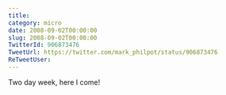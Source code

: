 ```yaml
---
title: 
category: micro
date: 2008-09-02T00:00:00
slug: 2008-09-02T00:00:00
TwitterId: 906873476
TweetUrl: https://twitter.com/mark_philpot/status/906873476
ReTweetUser: 
---
```


Two day week, here I come!